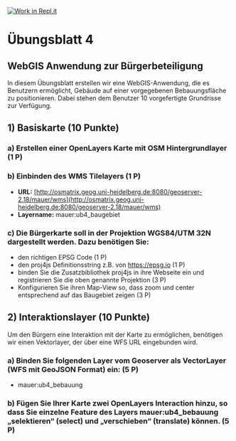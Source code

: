 [![Work in Repl.it](https://classroom.github.com/assets/work-in-replit-14baed9a392b3a25080506f3b7b6d57f295ec2978f6f33ec97e36a161684cbe9.svg)](https://classroom.github.com/online_ide?assignment_repo_id=4100856&assignment_repo_type=AssignmentRepo)
# Übungsblatt 4

## WebGIS Anwendung zur Bürgerbeteiligung

In diesem Übungsblatt erstellen wir eine WebGIS-Anwendung, die es Benutzern ermöglicht, Gebäude auf einer vorgegebenen Bebauungsfläche zu positionieren. Dabei stehen dem Benutzer 10 vorgefertigte Grundrisse zur Verfügung.

## 1) Basiskarte (10 Punkte)

### a) Erstellen einer OpenLayers Karte mit OSM Hintergrundlayer (1 P)

### b) Einbinden des WMS Tilelayers (1 P)
- **URL:** [http://osmatrix.geog.uni-heidelberg.de:8080/geoserver-2.18/mauer/wms](http://osmatrix.geog.uni-heidelberg.de:8080/geoserver-2.18/mauer/wms)
- **Layername:** mauer:ub4_baugebiet

### c) Die Bürgerkarte soll in der Projektion WGS84/UTM 32N dargestellt werden. Dazu benötigen Sie:
- den richtigen EPSG Code (1 P)
- den proj4js Definitionsstring z.B. von https://epsg.io (1 P)
- binden Sie die Zusatzbibliothek proj4js in ihre Webseite ein und registrieren Sie die oben genannte Projektion (3 P)
- Konfigurieren Sie ihren Map-View so, dass zoom und center entsprechend auf das Baugebiet zeigen (3 P)

## 2) Interaktionslayer (10 Punkte)

Um den Bürgern eine Interaktion mit der Karte zu ermöglichen, benötigen wir einen Vektorlayer, der über eine WFS URL eingebunden wird.

### a) Binden Sie folgenden Layer vom Geoserver als VectorLayer (WFS mit GeoJSON Format) ein: (5 P)
- mauer:ub4_bebauung

### b) Fügen Sie Ihrer Karte zwei OpenLayers Interaction hinzu, so dass Sie einzelne Feature des Layers mauer:ub4_bebauung „selektieren“ (select) und „verschieben“ (translate) können. (5 P)

